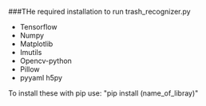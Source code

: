 ###THe required installation to run trash_recognizer.py
- Tensorflow
- Numpy
- Matplotlib
- Imutils
- Opencv-python
- Pillow
- pyyaml h5py


To install these with pip use:
"pip install (name_of_libray)"


